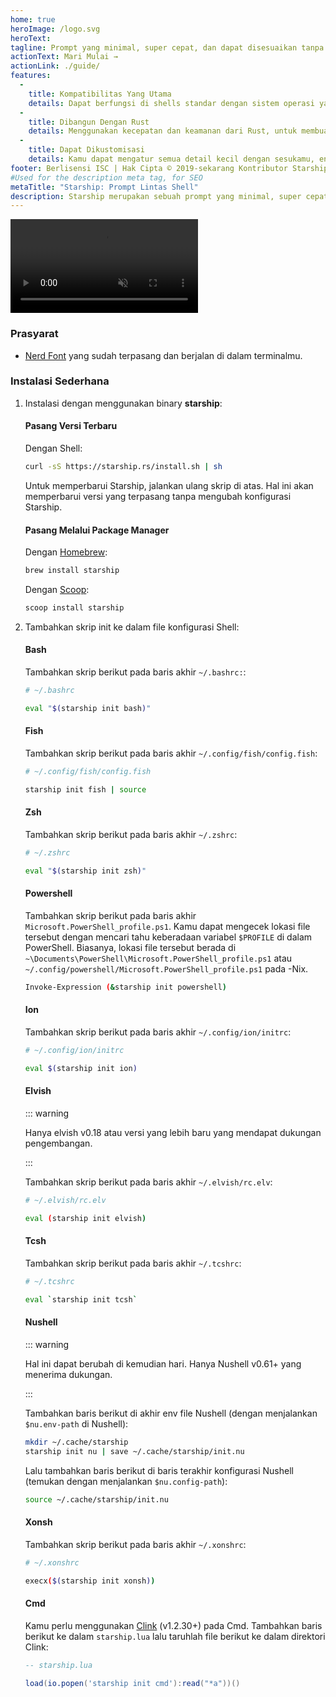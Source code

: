 ```yaml
---
home: true
heroImage: /logo.svg
heroText:
tagline: Prompt yang minimal, super cepat, dan dapat disesuaikan tanpa batas untuk shell apa pun!
actionText: Mari Mulai →
actionLink: ./guide/
features:
  - 
    title: Kompatibilitas Yang Utama
    details: Dapat berfungsi di shells standar dengan sistem operasi yang paling biasa. Pakai di mana saja!
  - 
    title: Dibangun Dengan Rust
    details: Menggunakan kecepatan dan keamanan dari Rust, untuk membuat prompt kamu bekerja secepat dan seandal mungkin.
  - 
    title: Dapat Dikustomisasi
    details: Kamu dapat mengatur semua detail kecil dengan sesukamu, entah itu untuk membuatnya sebagai prompt yang seminimal mungkin atau kaya akan fitur yang kamu mau.
footer: Berlisensi ISC | Hak Cipta © 2019-sekarang Kontributor Starship
#Used for the description meta tag, for SEO
metaTitle: "Starship: Prompt Lintas Shell"
description: Starship merupakan sebuah prompt yang minimal, super cepat, dan sangat bisa untuk dikustomisasi untuk shell apapun! Bisa menampilkan informasi yang kamu butuhkan, namun tetap bisa tampil dengan ramping dan minimal. Instalasi sederhana tersedia untuk Bash, Fish, ZSH, Ion, Tcsh, Elvish, Nu, Xonsh, Cmd, dan PowerShell.
---
```


<div class="center">
  <video class="demo-video" muted autoplay loop playsinline>
    <source src="/demo.webm" type="video/webm">
    <source src="/demo.mp4" type="video/mp4">
  </video>
</div>

### Prasyarat

- [Nerd Font](https://www.nerdfonts.com/) yang sudah terpasang dan berjalan di dalam terminalmu.

### Instalasi Sederhana

1. Instalasi dengan menggunakan binary **starship**:


   #### Pasang Versi Terbaru

   Dengan Shell:

   ```sh
   curl -sS https://starship.rs/install.sh | sh
   ```

   Untuk memperbarui Starship, jalankan ulang skrip di atas. Hal ini akan memperbarui versi yang terpasang tanpa mengubah konfigurasi Starship.


   #### Pasang Melalui Package Manager

   Dengan [Homebrew](https://brew.sh/):

   ```sh
   brew install starship
   ```

   Dengan [Scoop](https://scoop.sh):

   ```powershell
   scoop install starship
   ```

1. Tambahkan skrip init ke dalam file konfigurasi Shell:


   #### Bash

   Tambahkan skrip berikut pada baris akhir `~/.bashrc:`:

   ```sh
   # ~/.bashrc

   eval "$(starship init bash)"
   ```


   #### Fish

   Tambahkan skrip berikut pada baris akhir `~/.config/fish/config.fish`:

   ```sh
   # ~/.config/fish/config.fish

   starship init fish | source
   ```


   #### Zsh

   Tambahkan skrip berikut pada baris akhir `~/.zshrc`:

   ```sh
   # ~/.zshrc

   eval "$(starship init zsh)"
   ```


   #### Powershell

   Tambahkan skrip berikut pada baris akhir `Microsoft.PowerShell_profile.ps1`. Kamu dapat mengecek lokasi file tersebut dengan mencari tahu keberadaan variabel `$PROFILE` di dalam PowerShell. Biasanya, lokasi file tersebut berada di `~\Documents\PowerShell\Microsoft.PowerShell_profile.ps1` atau `~/.config/powershell/Microsoft.PowerShell_profile.ps1` pada -Nix.

   ```sh
   Invoke-Expression (&starship init powershell)
   ```


   #### Ion

   Tambahkan skrip berikut pada baris akhir `~/.config/ion/initrc`:

   ```sh
   # ~/.config/ion/initrc

   eval $(starship init ion)
   ```


   #### Elvish

   ::: warning

   Hanya elvish v0.18 atau versi yang lebih baru yang mendapat dukungan pengembangan.

   :::

   Tambahkan skrip berikut pada baris akhir `~/.elvish/rc.elv`:

   ```sh
   # ~/.elvish/rc.elv

   eval (starship init elvish)
   ```


   #### Tcsh

   Tambahkan skrip berikut pada baris akhir `~/.tcshrc`:

   ```sh
   # ~/.tcshrc

   eval `starship init tcsh`
   ```


   #### Nushell

   ::: warning

   Hal ini dapat berubah di kemudian hari. Hanya Nushell v0.61+ yang menerima dukungan.

   :::

   Tambahkan baris berikut di akhir env file Nushell (dengan menjalankan `$nu.env-path` di Nushell):
   ```sh
   mkdir ~/.cache/starship
   starship init nu | save ~/.cache/starship/init.nu
   ```

   Lalu tambahkan baris berikut di baris terakhir konfigurasi Nushell (temukan dengan menjalankan `$nu.config-path`):

   ```sh
   source ~/.cache/starship/init.nu
   ```

   #### Xonsh

   Tambahkan skrip berikut pada baris akhir `~/.xonshrc`:

   ```sh
   # ~/.xonshrc

   execx($(starship init xonsh))
   ```


   #### Cmd

   Kamu perlu menggunakan [Clink](https://chrisant996.github.io/clink/clink.html) (v1.2.30+) pada Cmd. Tambahkan baris berikut ke dalam `starship.lua` lalu taruhlah file berikut ke dalam direktori Clink:

   ```lua
   -- starship.lua

   load(io.popen('starship init cmd'):read("*a"))()
   ```
